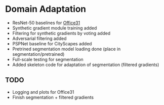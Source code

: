 # Domain Adaptation

- ResNet-50 baselines for [Office31](https://people.eecs.berkeley.edu/~jhoffman/domainadapt/)
- Synthetic gradient module training added
- Filtering for synthetic gradients by voting added
- Adversarial filtering added
- PSPNet baseline for CityScapes added
- Pretrined segmentation model loading done (place in segmentation/pretrained)
- Full-scale testing for segmentation
- Added skeleton code for adaptation of segmentation (filtered gradients) 

## TODO

- Logging and plots for Office31
- Finish segmentation + filtered gradients

